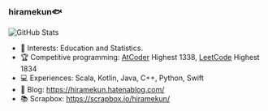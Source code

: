 ### hiramekun🐟
![GitHub Stats](https://github-readme-stats.vercel.app/api?username=hiramekun&hide_title=true&count_private=true&show_icons=true&theme=solarized-dark&line_height=24)

<!--
**hiramekun/hiramekun** is a ✨ _special_ ✨ repository because its `README.md` (this file) appears on your GitHub profile.

Here are some ideas to get you started:

- 🔭 I’m currently working on ...
- 🌱 I’m currently learning ...
- 👯 I’m looking to collaborate on ...
- 🤔 I’m looking for help with ...
- 💬 Ask me about ...
- 📫 How to reach me: ...
- 😄 Pronouns: ...
- ⚡ Fun fact: ...
-->
 - 🔭 Interests: Education and Statistics.
 - 🏆 Competitive programming: [AtCoder](https://atcoder.jp/users/hiramekun) Highest 1338, [LeetCode](https://leetcode.com/hiramekun/) Highest 1834
 - 💻 Experiences: Scala, Kotlin, Java, C++, Python, Swift
 - 📘 Blog: https://hiramekun.hatenablog.com/
 - 📚 Scrapbox: https://scrapbox.io/hiramekun/
 
<!--
[![hiramekun's github stats](https://github-readme-stats.vercel.app/api?username=hiramekun&count_private=true&show_icons=true)](https://github.com/anuraghazra/github-readme-stats)
-->

